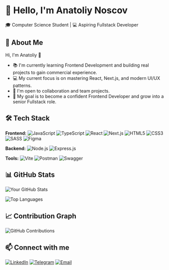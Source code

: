 # 👋 Hello, I'm Anatoliy Noscov

🎓 Computer Science Student | 💻 Aspiring Fullstack Developer

## 🚀 About Me

Hi, I'm Anatoliy 👋  
- 📚 I'm currently learning Frontend Development and building real projects to gain commercial experience.  
- 💻 My current focus is on mastering React, Next.js, and modern UI/UX patterns.  
- 🤝 I'm open to collaboration and team projects.  
- 🚀 My goal is to become a confident Frontend Developer and grow into a senior Fullstack role.

## 🛠 Tech Stack

**Frontend:**
![JavaScript](https://img.shields.io/badge/JavaScript-F7DF1E?style=flat&logo=javascript&logoColor=black)
![TypeScript](https://img.shields.io/badge/TypeScript-007ACC?style=flat&logo=typescript&logoColor=white)
![React](https://img.shields.io/badge/React-20232A?style=flat&logo=react&logoColor=61DAFB)
![Next.js](https://img.shields.io/badge/Next.js-000000?style=flat&logo=next.js&logoColor=white)
![HTML5](https://img.shields.io/badge/HTML5-E34F26?style=flat&logo=html5&logoColor=white)
![CSS3](https://img.shields.io/badge/CSS3-1572B6?style=flat&logo=css3&logoColor=white)
![SASS](https://img.shields.io/badge/SASS-CC6699?style=flat&logo=sass&logoColor=white)
![Figma](https://img.shields.io/badge/Figma-F24E1E?style=for-the-badge&logo=figma&logoColor=white)


**Backend:**
![Node.js](https://img.shields.io/badge/Node.js-339933?style=flat&logo=nodedotjs&logoColor=white)
![Express.js](https://img.shields.io/badge/Express.js-000000?style=flat&logo=express&logoColor=white)

**Tools:**
![Vite](https://img.shields.io/badge/Vite-646CFF?style=flat&logo=vite&logoColor=white)
![Postman](https://img.shields.io/badge/Postman-FF6C37?style=flat&logo=postman&logoColor=white)
![Swagger](https://img.shields.io/badge/Swagger-85EA2D?style=flat&logo=swagger&logoColor=black)

## 📊 GitHub Stats

![Your GitHub Stats](https://github-readme-stats.vercel.app/api?username=Anatoliy-Noscov&show_icons=true&theme=radical)

![Top Languages](https://github-readme-stats.vercel.app/api/top-langs/?username=Anatoliy-Noscov&layout=compact&theme=radical)

## 📈 Contribution Graph
![GitHub Contributions](https://activity-graph.herokuapp.com/graph?username=Anatoliy-Noscov&theme=react-dark)

## 📫 Connect with me
[![LinkedIn](https://img.shields.io/badge/LinkedIn-0077B5?style=flat&logo=linkedin&logoColor=white)](https://www.linkedin.com/in/anatoliy-noscov-93a614219/)
[![Telegram](https://img.shields.io/badge/Telegram-2CA5E0?style=flat&logo=telegram&logoColor=white)](https://t.me/God_bless8888)
[![Email](https://img.shields.io/badge/Email-D14836?style=flat&logo=gmail&logoColor=white)](mailto:anatolitynoscov@gmail.com)
